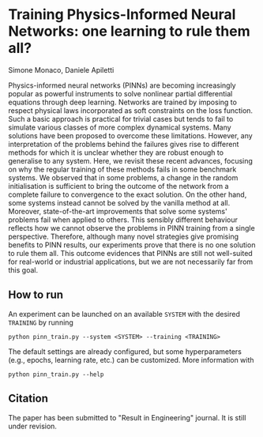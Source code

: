 # Training Physics-Informed Neural Networks: one learning to rule them all?
Simone Monaco, Daniele Apiletti

Physics-informed neural networks (PINNs) are becoming increasingly popular as powerful instruments to solve nonlinear partial differential equations through deep learning. 
Networks are trained by imposing to respect physical laws incorporated as soft constraints on the loss function. 
Such a basic approach is practical for trivial cases but tends to fail to simulate various classes of more complex dynamical systems. 
Many solutions have been proposed to overcome these limitations. 
However, any interpretation of the problems behind the failures gives rise to different methods for which it is unclear whether they are robust enough to generalise to any system.
Here, we revisit these recent advances, focusing on why the regular training of these methods fails in some benchmark systems. We observed that in some problems, a change in the random initialisation is sufficient to bring the outcome of the network from a complete failure to convergence to the exact solution. On the other hand, some systems instead cannot be solved by the vanilla method at all. Moreover, state-of-the-art improvements that solve some systems' problems fail when applied to others. This sensibly different behaviour reflects how we cannot observe the problems in PINN training from a single perspective.
Therefore, although many novel strategies give promising benefits to PINN results, our experiments prove that there is no one solution to rule them all. This outcome evidences that PINNs are still not well-suited for real-world or industrial applications, but we are not necessarily far from this goal.

## How to run 
An experiment can be launched on an available `SYSTEM` with the desired `TRAINING` by running
```
python pinn_train.py --system <SYSTEM> --training <TRAINING>
```
The default settings are already configured, but some hyperparameters (e.g., epochs, learning rate, etc.) can be customized. More information with
```
python pinn_train.py --help
```

## Citation
The paper has been submitted to "Result in Engineering" journal. It is still under revision.

